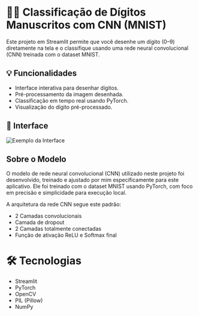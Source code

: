 # 🧠🔢 Classificação de Dígitos Manuscritos com CNN (MNIST)

Este projeto em Streamlit permite que você desenhe um dígito (0–9) diretamente na tela e o classifique usando uma rede neural convolucional (CNN) treinada com o dataset MNIST.

## 💡 Funcionalidades

- Interface interativa para desenhar dígitos.
- Pré-processamento da imagem desenhada.
- Classificação em tempo real usando PyTorch.
- Visualização do dígito pré-processado.

## 📸 Interface

![Exemplo da Interface](img/img01.png)

## Sobre o Modelo
O modelo de rede neural convolucional (CNN) utilizado neste projeto foi desenvolvido, treinado e ajustado por mim especificamente para este aplicativo. Ele foi treinado com o dataset MNIST usando PyTorch, com foco em precisão e simplicidade para execução local.

A arquitetura da rede CNN segue este padrão:

- 2 Camadas convolucionais
- Camada de dropout
- 2 Camadas totalmente conectadas
- Função de ativação ReLU e Softmax final

# 🛠️ Tecnologias
- Streamlit
- PyTorch
- OpenCV
- PIL (Pillow)
- NumPy
